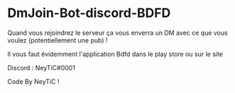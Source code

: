 # DmJoin-Bot-discord-BDFD
Quand vous rejoindrez le serveur ça vous enverra un DM avec ce que vous voulez (potentiellement une pub) !

Il vous faut évidemment l'application Bdfd dans le play store ou sur le site

Discord : NeyTiC#0001

Code By NeyTiC !
